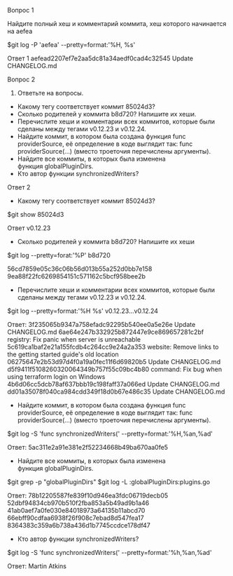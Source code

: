 Вопрос 1
 
Найдите полный хеш и комментарий коммита, хеш которого начинается на aefea


$git log -P 'aefea' --pretty=format:'%H, %s'


Ответ 1 
aefead2207ef7e2aa5dc81a34aedf0cad4c32545 Update CHANGELOG.md

Вопрос 2 

1. Ответьте на вопросы.
* Какому тегу соответствует коммит 85024d3?
* Сколько родителей у коммита b8d720? Напишите их хеши.
* Перечислите хеши и комментарии всех коммитов, которые были сделаны между 
тегами v0.12.23 и v0.12.24.
* Найдите коммит, в котором была создана функция func providerSource, её 
определение в коде выглядит так: func providerSource(...) (вместо 
троеточия перечислены аргументы).
* Найдите все коммиты, в которых была изменена функция globalPluginDirs.
* Кто автор функции synchronizedWriters?

Ответ 2 


* Какому тегу соответствует коммит 85024d3?

$git show 85024d3 

Ответ 
v0.12.23

* Сколько родителей у коммита b8d720? Напишите их хеши

$git log --pretty=forat:'%P' b8d720


56cd7859e05c36c06b56d013b55a252d0bb7e158
9ea88f22fc6269854151c571162c5bcf958bee2b

* Перечислите хеши и комментарии всех коммитов, которые были сделаны между 
тегами v0.12.23 и v0.12.24.

$git log --pretty=format:'%H %s' v0.12.23...v0.12.24

Ответ:
3f235065b9347a758efadc92295b540ee0a5e26e Update CHANGELOG.md
6ae64e247b332925b872447e9ce869657281c2bf registry: Fix panic when server 
is unreachable
5c619ca1baf2e21a155fcdb4c264cc9e24a2a353 website: Remove links to the 
getting started guide's old location
06275647e2b53d97d4f0a19a0fec11f6d69820b5 Update CHANGELOG.md
d5f9411f5108260320064349b757f55c09bc4b80 command: Fix bug when using 
terraform login on Windows
4b6d06cc5dcb78af637bbb19c198faff37a066ed Update CHANGELOG.md
dd01a35078f040ca984cdd349f18d0b67e486c35 Update CHANGELOG.md


* Найдите коммит, в котором была создана функция func providerSource, её 
определение в коде выглядит так: func providerSource(...) (вместо 
троеточия перечислены аргументы).

$git log -S 'func synchronizedWriters(' --pretty=format:'%H,%an,%ad'

Ответ:
5ac311e2a91e381e2f52234668b49ba670aa0fe5

* Найдите все коммиты, в которых была изменена функция globalPluginDirs.

$git grep -p "globalPluginDirs"
$git log -L :globalPluginDirs:plugins.go 

Ответ:
78b12205587fe839f10d946ea3fdc06719decb05
52dbf94834cb970b510f2fba853a5b49ad9b1a46
41ab0aef7a0fe030e84018973a64135b11abcd70
66ebff90cdfaa6938f26f908c7ebad8d547fea17
8364383c359a6b738a436d1b7745ccdce178df47

* Кто автор функции synchronizedWriters?

$git log -S 'func synchronizedWriters(' --pretty=format:'%h,%an,%ad'

Ответ:
Martin Atkins
